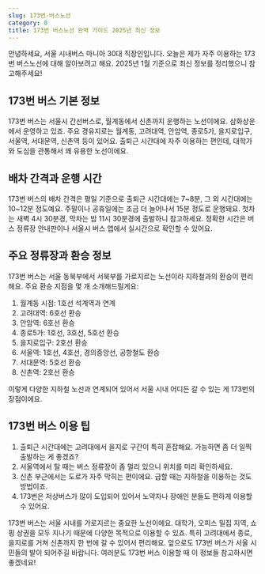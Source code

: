 ```yaml
---
slug: 173번-버스노선
category: 0
title: 173번 버스노선 완벽 가이드 2025년 최신 정보
---
```


안녕하세요, 서울 시내버스 마니아 30대 직장인입니다. 오늘은 제가 자주 이용하는 173번 버스노선에 대해 알아보려고 해요. 2025년 1월 기준으로 최신 정보를 정리했으니 참고해주세요!

## 173번 버스 기본 정보

173번 버스는 서울시 간선버스로, 월계동에서 신촌까지 운행하는 노선이에요. 삼화상운에서 운영하고 있죠. 주요 경유지로는 월계동, 고려대역, 안암역, 종로5가, 을지로입구, 서울역, 서대문역, 신촌역 등이 있어요. 출퇴근 시간대에 자주 이용하는 편인데, 대학가와 도심을 관통해서 꽤 유용한 노선이에요.

## 배차 간격과 운행 시간

173번 버스의 배차 간격은 평일 기준으로 출퇴근 시간대에는 7~8분, 그 외 시간대에는 10~12분 정도예요. 주말이나 공휴일에는 조금 더 늘어나서 15분 정도로 운행돼요. 첫차는 새벽 4시 30분경, 막차는 밤 11시 30분경에 출발하니 참고하세요. 정확한 시간은 버스 정류장 안내판이나 서울시 버스 앱에서 실시간으로 확인할 수 있어요.

## 주요 정류장과 환승 정보

173번 버스는 서울 동북부에서 서북부를 가로지르는 노선이라 지하철과의 환승이 편리해요. 주요 환승 지점을 몇 개 소개해드릴게요:

1. 월계동 시점: 1호선 석계역과 연계
2. 고려대역: 6호선 환승
3. 안암역: 6호선 환승
4. 종로5가: 1호선, 3호선, 5호선 환승
5. 을지로입구: 2호선 환승
6. 서울역: 1호선, 4호선, 경의중앙선, 공항철도 환승
7. 서대문역: 5호선 환승
8. 신촌역: 2호선 환승

이렇게 다양한 지하철 노선과 연계되어 있어서 서울 시내 어디든 갈 수 있는 게 173번의 장점이에요.

## 173번 버스 이용 팁

1. 출퇴근 시간대에는 고려대에서 을지로 구간이 특히 혼잡해요. 가능하면 좀 더 일찍 출발하는 게 좋겠죠?
2. 서울역에서 탈 때는 버스 정류장이 좀 멀리 있으니 위치를 미리 확인하세요.
3. 신촌 부근에서는 도로가 자주 막히는 편이에요. 급할 때는 지하철을 이용하는 것도 방법이죠.
4. 173번은 저상버스가 많이 도입되어 있어서 노약자나 장애인 분들도 편하게 이용할 수 있어요.

173번 버스는 서울 시내를 가로지르는 중요한 노선이에요. 대학가, 오피스 밀집 지역, 쇼핑 상권을 모두 지나기 때문에 다양한 목적으로 이용할 수 있죠. 특히 고려대에서 종로, 을지로를 거쳐 신촌까지 한 번에 갈 수 있어서 편리해요. 앞으로도 173번 버스가 서울 시민들의 발이 되어주길 바랍니다. 여러분도 173번 버스 이용할 때 이 정보들 참고하시면 좋겠네요!